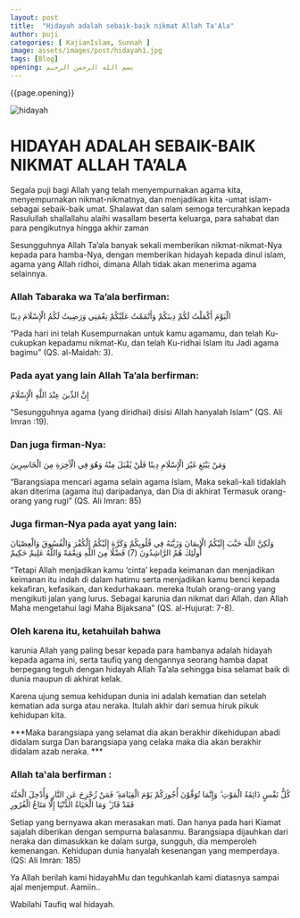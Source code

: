 ```yaml
---
layout: post
title:  "Hidayah adalah sebaik-baik nikmat Allah Ta'Ala"
author: puji
categories: [ KajianIslam, Sunnah ]
image: assets/images/post/hidayah1.jpg
tags: [Blog]
opening: بسم الله الرحمن الرحيم
---  
```


{{page.opening}}  

![hidayah]({{site.url}}/assets/images/post/hidayah2.jpg) 


# HIDAYAH ADALAH SEBAIK-BAIK NIKMAT ALLAH TA’ALA

Segala puji bagi Allah yang telah menyempurnakan agama kita, menyempurnakan nikmat-nikmatnya, dan menjadikan kita -umat islam- sebagai sebaik-baik umat. Shalawat dan salam semoga tercurahkan kepada Rasulullah shallallahu alaihi wasallam beserta keluarga, para sahabat dan para pengikutnya hingga akhir zaman

Sesungguhnya Allah Ta’ala banyak sekali memberikan nikmat-nikmat-Nya kepada para hamba-Nya, dengan memberikan hidayah kepada dinul islam, agama yang Allah ridhoi, dimana Allah tidak akan menerima agama selainnya.

### Allah Tabaraka wa Ta’ala berfirman:

الْيَوْمَ أَكْمَلْتُ لَكُمْ دِينَكُمْ وَأَتْمَمْتُ عَلَيْكُمْ نِعْمَتِي وَرَضِيتُ لَكُمُ الْإِسْلَامَ دِينًا

“Pada hari ini telah Kusempurnakan untuk kamu agamamu, dan telah Ku-cukupkan kepadamu nikmat-Ku, dan telah Ku-ridhai Islam itu Jadi agama bagimu”
(QS. al-Maidah: 3).

### Pada ayat yang lain Allah Ta’ala berfirman:

إِنَّ الدِّينَ عِنْدَ اللَّهِ الْإِسْلَامُ

“Sesungguhnya agama (yang diridhai) disisi Allah hanyalah Islam”
(QS. Ali Imran :19).

### Dan juga firman-Nya:

وَمَنْ يَبْتَغِ غَيْرَ الْإِسْلَامِ دِينًا فَلَنْ يُقْبَلَ مِنْهُ وَهُوَ فِي الْآَخِرَةِ مِنَ الْخَاسِرِينَ

“Barangsiapa mencari agama selain agama Islam, Maka sekali-kali tidaklah akan diterima (agama itu) daripadanya, dan Dia di akhirat Termasuk orang-orang yang rugi”
(QS. Ali Imran: 85)

### Juga firman-Nya pada ayat yang lain:

وَلَكِنَّ اللَّهَ حَبَّبَ إِلَيْكُمُ الْإِيمَانَ وَزَيَّنَهُ فِي قُلُوبِكُمْ وَكَرَّهَ إِلَيْكُمُ الْكُفْرَ وَالْفُسُوقَ وَالْعِصْيَانَ أُولَئِكَ هُمُ الرَّاشِدُونَ (7) فَضْلًا مِنَ اللَّهِ وَنِعْمَةً وَاللَّهُ عَلِيمٌ حَكِيمٌ

“Tetapi Allah menjadikan kamu ‘cinta’ kepada keimanan dan menjadikan keimanan itu indah di dalam hatimu serta menjadikan kamu benci kepada kekafiran, kefasikan, dan kedurhakaan. mereka Itulah orang-orang yang mengikuti jalan yang lurus. Sebagai karunia dan nikmat dari Allah. dan Allah Maha mengetahui lagi Maha Bijaksana”
(QS. al-Hujurat: 7-8).

### Oleh karena itu, ketahuilah bahwa
 karunia Allah yang paling besar kepada para hambanya adalah hidayah kepada agama ini, serta taufiq yang dengannya seorang hamba dapat berpegang teguh dengan hidayah Allah Ta’ala sehingga bisa selamat baik di dunia maupun di akhirat kelak. 

Karena ujung semua kehidupan dunia ini adalah kematian dan setelah kematian ada surga atau neraka.
Itulah akhir dari semua hiruk pikuk kehidupan kita. 

***Maka barangsiapa yang selamat dia akan berakhir dikehidupan abadi didalam surga Dan barangsiapa yang celaka maka dia akan berakhir didalam azab neraka. ***

### Allah ta'ala berfirman :

كُلُّ نَفْسٍ ذَائِقَةُ الْمَوْتِ ۗ وَإِنَّمَا تُوَفَّوْنَ أُجُورَكُمْ يَوْمَ الْقِيَامَةِ ۖ فَمَنْ زُحْزِحَ عَنِ النَّارِ وَأُدْخِلَ الْجَنَّةَ فَقَدْ فَازَ ۗ وَمَا الْحَيَاةُ الدُّنْيَا إِلَّا مَتَاعُ الْغُرُورِ

Setiap yang bernyawa akan merasakan mati.
Dan hanya pada hari Kiamat sajalah diberikan dengan sempurna balasanmu.
Barangsiapa dijauhkan dari neraka dan dimasukkan ke dalam surga, sungguh, dia memperoleh kemenangan. Kehidupan dunia hanyalah kesenangan yang memperdaya.
(QS: Ali Imran: 185) 

Ya Allah berilah kami hidayahMu dan teguhkanlah kami diatasnya sampai ajal menjemput.
Aamiin..

Wabilahi Taufiq wal hidayah.

